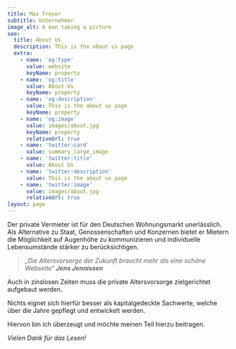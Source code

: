 ```yaml
---
title: Max Treuer
subtitle: Unternehmer
image_alt: A man taking a picture
seo:
  title: About Us
  description: This is the about us page
  extra:
    - name: 'og:type'
      value: website
      keyName: property
    - name: 'og:title'
      value: About Us
      keyName: property
    - name: 'og:description'
      value: This is the about us page
      keyName: property
    - name: 'og:image'
      value: images/about.jpg
      keyName: property
      relativeUrl: true
    - name: 'twitter:card'
      value: summary_large_image
    - name: 'twitter:title'
      value: About Us
    - name: 'twitter:description'
      value: This is the about us page
    - name: 'twitter:image'
      value: images/about.jpg
      relativeUrl: true
layout: page
---
```

Der private Vermieter ist für den Deutschen Wohnungsmarkt unerlässlich. Als Alternative zu Staat, Genossenschaften und Konzernen bietet er Mietern die Möglichkeit auf Augenhöhe zu kommunizieren und individuelle Lebensumstände stärker zu berücksichtigen. 


> *„Die Altersvorsorge der Zukunft braucht mehr als eine schöne Webseite“
> **Jens Jennissen***



Auch in zinslosen Zeiten muss die private Altersvorsorge zielgerichtet aufgebaut werden. 

Nichts eignet sich hierfür besser als kapitalgedeckte Sachwerte, welche über die Jahre gepflegt und entwickelt werden.

Hiervon bin ich überzeugt und möchte meinen Teil hierzu beitragen.



*Vielen Dank für das Lesen!*
